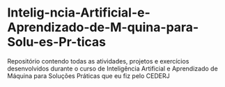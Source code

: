 # Intelig-ncia-Artificial-e-Aprendizado-de-M-quina-para-Solu-es-Pr-ticas
Repositório contendo todas as atividades, projetos e exercícios desenvolvidos durante o curso de Inteligência Artificial e Aprendizado de Máquina para Soluções Práticas que eu fiz pelo CEDERJ
